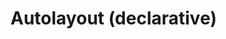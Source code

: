 # Autolayout (declarative)

<div id="example"></div>

<script type="application/javascript">
  new Vue({
    el: '#example',
    template: '<live-code class="full" :template="code" mode="html>iframe" :debounce="1000" />',
    data: {
      code: stripIndent(/*html*/`
        <body touch-action="none">
          <script src="${location.origin+location.pathname}global.js"><\/script>
          <!-- pointer events polyfill (touch-action support for Safari 12 and lower) -->
          <script src="https://code.jquery.com/pep/0.4.3/pep.js"><\/script>

          <style>
              body, html {
                  width: 100%; height: 100%;
                  margin: 0; padding: 0;
                  overflow: hidden;
                  touch-action: none; /* prevent touch drag from scrolling */
              }
          <\/style>

          <!-- In general it is always better to ensure custom elements are defined before using them. -->
          <!-- FIXME: If we move this script to after the scene's markup, then the last item in the layout never becomes visible for some reason. -->
          <script>
              LUME.defineElements()
              const {html} = LUME
              const names = ['one', 'two', 'three', 'four', 'five']
          <\/script>

          <lume-scene id="scene" webgl touch-action="none">
              <lume-camera-rig align-point="0.5 0.5"></lume-camera-rig>
              <lume-ambient-light intensity="0.1"></lume-ambient-light>
              <lume-point-light
                  id="light"
                  color="white"
                  position="300 300 120"
                  size="0 0 0"
                  cast-shadow="true"
                  intensity="0.5"
                  shadow-radius="2"
                  distance="800"
                  shadow-bias="-0.01"
                  >
                  <lume-mesh
                      has="sphere-geometry basic-material"
                      size="10 10 10"
                      color="white"
                      receive-shadow="false"
                      cast-shadow="false"
                      mount-point="0.5 0.5 0.5"
                      style="pointer-events: none"
                      >
                  </lume-sphere>
              </lume-point-light>
              <lume-autolayout
                  id="layout"
                  TODO="why do we need Z size 0 here, but not in the imperative example?"
                  size="600 400 0"
                  position="0 0 0"
                  align-point=" 0.5 0.5 0"
                  mount-point=" 0.5 0.5 0"
                  visual-format="
                      V:|-[one(three)]-[three]-|
                      V:|-[two(four)]-[four]-|
                      V:[five(four)]-|
                      |-[one(two)]-[two]-|
                      |-[three(four,five)]-[four]-[five]-|
                  "
                  style="background: rgba(0,0,0,0.3)"
              >
                  <!-- prettier-ignore -->
                  <script>
                    layout.append(...names.map(name => html\`
                      <lume-mixed-plane size="1 1" size-mode="proportional proportional" color="deeppink" slot=\${name}>This is a paragraph of text to show that it reflows when the size of the layout changes size so that the awesomeness can be observed in its fullness.</lume-mixed-plane>
                    \`))
                  <\/script>
              </lume-autolayout>
          </lume-scene>

          <script>
              const layout = document.querySelector('#layout')
              layout.size = (x,y,z,t) => [600+200*Math.sin(t/1000),400+200*Math.sin(t/1000),z]

              const light = document.querySelector('#light')

              document.addEventListener('pointermove', function(e) {
                  e.preventDefault()
                  light.position.x = e.clientX
                  light.position.y = e.clientY
              })

              const vfl1 = \`
                  //viewport aspect-ratio:3/1 max-height:300
                  H:|-[row:[one(two,five)]-[two]-[five]]-|
                  V:|-[row]-|
              \`
              const vfl2 = \`
                  V:|-[one(three)]-[three]-|
                  V:|-[two(four)]-[four]-|
                  V:[five(four)]-|
                  |-[one(two)]-[two]-|
                  |-[three(four,five)]-[four]-[five]-|
              \`

              let lastSize = 'big'
              let size = 'big' // or 'small'

              LUME.autorun(() => {
                  const {x, y, z} = layout.calculatedSize

                  if (x <= 600) size = 'small'
                  else size = 'big'

                  if (lastSize !== size) {
                      if (size === 'small') layout.visualFormat = vfl1
                      else layout.visualFormat = vfl2
                  }

                  lastSize = size
              })
          <\/script>
        </body>
      `).trim()
    },
  })
</script>
